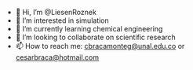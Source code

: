 - 👋 Hi, I’m @LiesenRoznek
- 👀 I’m interested in simulation
- 🌱 I’m currently learning chemical engineering
- 💞️ I’m looking to collaborate on scientific research
- 📫 How to reach me: cbracamonteg@unal.edu.co or cesarbraca@hotmail.com  

<!---
LiesenRoznek/LiesenRoznek is a ✨ special ✨ repository because its `README.md` (this file) appears on your GitHub profile.
You can click the Preview link to take a look at your changes.
--->

